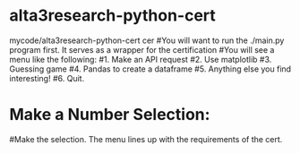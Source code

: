 # alta3research-python-cert
mycode/alta3research-python-cert cer
#You will want to run the ./main.py program first. It serves as a wrapper for the certification
#You will see a menu like the following:
#1. Make an API request
#2. Use matplotlib
#3. Guessing game
#4. Pandas to create a dataframe
#5. Anything else you find interesting!
#6. Quit.
#
# Make a Number Selection:
#Make the selection. The menu lines up with the requirements of the cert.
